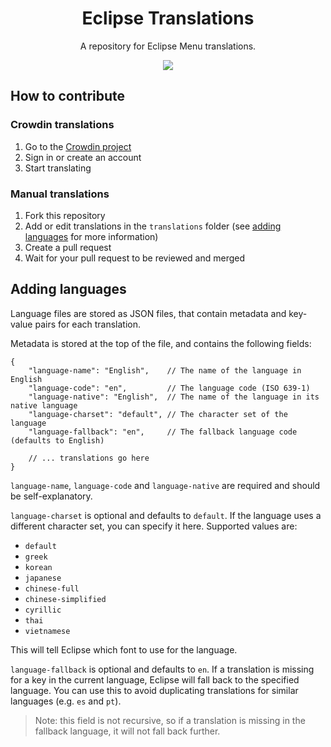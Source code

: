 <div align="center">
   <h1 align="center">Eclipse Translations</h1>
   <p align="center">
        A repository for Eclipse Menu translations.
   </p>
</div>
<div align="center">
    <a title="Crowdin" target="_blank" href="https://crowdin.com/project/eclipse-menu">
        <img src="https://badges.crowdin.net/eclipse-menu/localized.svg">
    </a>
</div>

## How to contribute
### Crowdin translations
1. Go to the [Crowdin project](https://crowdin.com/project/eclipse-menu)
2. Sign in or create an account
3. Start translating

### Manual translations
1. Fork this repository
2. Add or edit translations in the `translations` folder (see [adding languages](#adding-languages) for more information)
3. Create a pull request
4. Wait for your pull request to be reviewed and merged

## Adding languages
Language files are stored as JSON files, that contain metadata and key-value pairs for each translation.

Metadata is stored at the top of the file, and contains the following fields:
```json5
{
    "language-name": "English",    // The name of the language in English
    "language-code": "en",         // The language code (ISO 639-1)
    "language-native": "English",  // The name of the language in its native language
    "language-charset": "default", // The character set of the language
    "language-fallback": "en",     // The fallback language code (defaults to English)
    
    // ... translations go here
}
```

`language-name`, `language-code` and `language-native` are required and should be self-explanatory.

`language-charset` is optional and defaults to `default`.
If the language uses a different character set, you can specify it here.
Supported values are:
- `default`
- `greek`
- `korean`
- `japanese`
- `chinese-full`
- `chinese-simplified`
- `cyrillic`
- `thai`
- `vietnamese`

This will tell Eclipse which font to use for the language.

`language-fallback` is optional and defaults to `en`.
If a translation is missing for a key in the current language,
Eclipse will fall back to the specified language.
You can use this to avoid duplicating translations for similar languages (e.g. `es` and `pt`).

> Note: this field is not recursive, so if a translation is missing in the fallback language, it will not fall back further.
